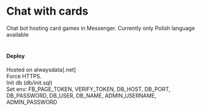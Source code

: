# Chat with cards
Chat bot hosting card games in Messenger. Currently only Polish language available

#
#### Deploy
Hosted on alwaysdata[.net]  
Force HTTPS.  
Init db (db/init.sql)  
Set env: FB_PAGE_TOKEN, VERIFY_TOKEN, DB_HOST, DB_PORT, DB_PASSWORD, DB_USER, DB_NAME, ADMIN_USERNAME, ADMIN_PASSWORD
